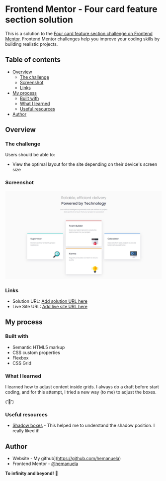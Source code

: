 # Frontend Mentor - Four card feature section solution

This is a solution to the [Four card feature section challenge on Frontend Mentor](https://www.frontendmentor.io/challenges/four-card-feature-section-weK1eFYK). Frontend Mentor challenges help you improve your coding skills by building realistic projects. 

## Table of contents

- [Overview](#overview)
  - [The challenge](#the-challenge)
  - [Screenshot](#screenshot)
  - [Links](#links)
- [My process](#my-process)
  - [Built with](#built-with)
  - [What I learned](#what-i-learned)
  - [Useful resources](#useful-resources)
- [Author](#author)


## Overview

### The challenge

Users should be able to:

- View the optimal layout for the site depending on their device's screen size

### Screenshot

![](https://github.com/hemanuela/four-card-feature-section-master/blob/main/design/my-screenshot.jpg)


### Links

- Solution URL: [Add solution URL here](https://your-solution-url.com)
- Live Site URL: [Add live site URL here](https://your-live-site-url.com)

## My process

### Built with

- Semantic HTML5 markup
- CSS custom properties
- Flexbox
- CSS Grid


### What I learned

I learned how to adjust content inside grids. I always do a draft before start coding, and for this attempt, I tried a new way (to me) to adjust the boxes.

('🎉')




### Useful resources

- [Shadow boxes](hhttps://getcssscan.com/css-box-shadow-examples) - This helped me to understand the shadow position. I really liked it! 


## Author

- Website - My github](https://github.com/hemanuela)
- Frontend Mentor - [@hemanuela](https://www.frontendmentor.io/profile/hemanuela)



**To infinity and beyond!** 🚀
